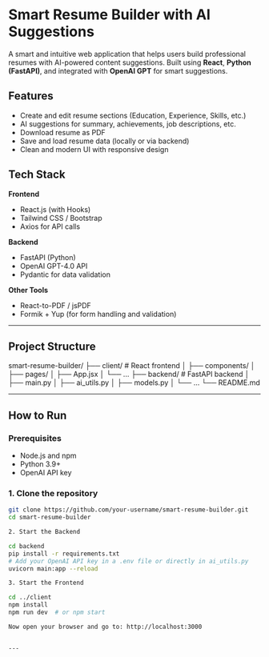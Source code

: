 

#  Smart Resume Builder with AI Suggestions

A smart and intuitive web application that helps users build professional resumes with AI-powered content suggestions. Built using **React**, **Python (FastAPI)**, and integrated with **OpenAI GPT** for smart suggestions.

##  Features

-  Create and edit resume sections (Education, Experience, Skills, etc.)
- AI suggestions for summary, achievements, job descriptions, etc.
- Download resume as PDF
-  Save and load resume data (locally or via backend)
-  Clean and modern UI with responsive design

## Tech Stack

**Frontend**  
- React.js (with Hooks)  
- Tailwind CSS / Bootstrap  
- Axios for API calls

**Backend**  
- FastAPI (Python)  
- OpenAI GPT-4.0 API  
- Pydantic for data validation

**Other Tools**  
- React-to-PDF / jsPDF  
- Formik + Yup (for form handling and validation)

---

##  Project Structure

smart-resume-builder/ ├── client/                  # React frontend │   ├── components/ │   ├── pages/ │   ├── App.jsx │   └── ... ├── backend/                 # FastAPI backend │   ├── main.py │   ├── ai_utils.py │   ├── models.py │   └── ... └── README.md

---

## How to Run

### Prerequisites

- Node.js and npm
- Python 3.9+
- OpenAI API key

### 1. Clone the repository

```bash
git clone https://github.com/your-username/smart-resume-builder.git
cd smart-resume-builder

2. Start the Backend

cd backend
pip install -r requirements.txt
# Add your OpenAI API key in a .env file or directly in ai_utils.py
uvicorn main:app --reload

3. Start the Frontend

cd ../client
npm install
npm run dev  # or npm start

Now open your browser and go to: http://localhost:3000


---

